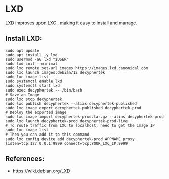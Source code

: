 LXD 
===

LXD improves upon LXC , making it easy to install and manage.  

Install LXD:
-----------
```
sudo apt update
sudo apt install -y lxd
sudo usermod -aG lxd "$USER"
sudo lxd init --minimal
sudo lxc remote set-url images https://images.lxd.canonical.com
sudo lxc launch images:debian/12 decyphertek
sudo lxc image list
sudo systemctl enable lxd
sudo systemctl start lxd
sudo exec decyphertek -- /bin/bash
# Save an Image
sudo lxc stop decyphertek
sudo lxc publish decyphertek --alias decyphertek-published
sudo lxc image export decyphertek-published decyphertek-prod
# Deploy the exported image
sudo lxc image import decyphertek-prod.tar.gz --alias decyphertek-prod
sudo lxc launch decyphertek-prod decyphertek-prod-live
# To route traffic from LXC to localhost, need to get the image IP
sudo lxc image list
# Then you can add it to this command
sudo lxc config device add decyphertek-prod APPNAME proxy listen=tcp:127.0.0.1:9999 connect=tcp:YOUR_LXC_IP:9999
```

References:
-----------
* https://wiki.debian.org/LXD